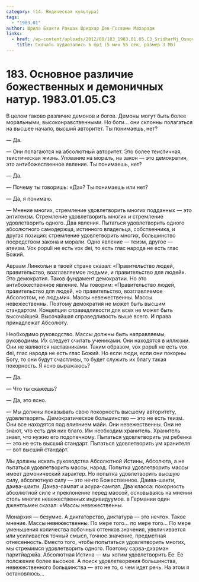 ```yaml
---
category: (14. Ведическая культура)
tags:
  - "1983.01"
author: Шрила Бхакти Ракшак Шридхар Дев-Госвами Махарадж
links:
  - href: /wp-content/uploads/2012/08/183_1983.01.05.C3_SridharMj_Osnovnoe_razlichie_bojestvennyh_i_demonicheskih_natur.mp3
    title: Скачать аудиозапись в mp3 (5 мин 55 сек, размер 3 Мб)
---
```


# 183. Основное различие божественных и демоничных натур. 1983.01.05.C3

В целом таково различие демонов и богов. Демоны могут быть более моральными, высоконравственными. Но боги… они склонны полагаться на высшее начало, высший авторитет. Ты понимаешь, нет?

— Да.

— Они полагаются на абсолютный авторитет. Это более теистичная, теистическая жизнь. Упование на мораль, на закон — это демократия, это антибожественное явление. Ты понимаешь, нет?

— Да.

— Почему ты говоришь: «Да»? Ты понимаешь или нет?

— Да, я понимаю.

— Мнение многих, стремление удовлетворить многих подданных — это антитеизм. Стремление удовлетворить многих и стремление удовлетворить одного. Два явления. Пытаться удовлетворить одного абсолютного самодержца, истинного владельца, собственника, и другая позиция: стремление удовлетворить многих, большинство посредством закона и морали. Одно явление — теизм, другое — атеизм. Vox populi не есть vox dei, то есть глас народа не есть глас Божий.

Авраам Линкольн в твоей стране сказал: «Правительство людей, правительство, возглавляемое людьми, и правительство для людей». Это демократия. Таков фундамент демократии. Но это антибожественное явление. Мы говорим: «Правительство людей, правительство для людей, но правительство, возглавляемое Абсолютом, не людьми». Массы невежественны. Массы невежественны. Поэтому демократия не может быть высшим стандартом. Концепция справедливости для всех не может быть высочайшей. Высочайшая справедливость выше всего. И права принадлежат Абсолюту.

Необходимо руководство. Массы должны быть направляемы, руководимы. Их следует считать учениками. Они находятся в иллюзии. Они не являются наставниками. Таким образом, vox populi не есть vox dei, глас народа не есть глас Божий. Но если люди, если они покорны Богу, то они будут счастливы, то будет служить их благу такая покорность. Я ясно выражаюсь?

— Да.

— Что ты скажешь?

— Да, это ясно.

— Мы должны показывать свою покорность высшему авторитету, удовлетворять. Демократическое большинство — это не есть теизм. Они все находятся под влиянием майи. Они невежественны. Они не знают, что есть для них благо. Им необходим хранитель. Хранитель знает, что нужно его подопечному. Пытаться удовлетворить ум ребенка — это не есть высший стандарт. Пытаться удовлетворить ум хранителя — вот высший стандарт.

Мы должны искать руководства Абсолютной Истины, Абсолюта, а не пытаться удовлетворить массы, народ. Попытка удовлетворить массы имеет демонический характер. Но попытка удовлетворить высшую силу, абсолютную силу — это нечто Божественное. Даива-шакти, даива-шакти. Даива-сампат и асура-сампат. Два класса: покорность абсолютной силе и преклонение перед массой, основываясь на мнении столь многих невежественных индивидуумов. в Германии один джентльмен сказал: «Массы невежественны.

Монархия — безумие. А диктаторство, диктатура — это нечто». Такое мнение. Массы невежественны. По мере того… по мере того… По мере уменьшения количества побочных оттенков значения, увеличивается или усиливается точный смысл, точное значение, предметная отнесенность. Вместо того, чтобы попытаться удовлетворить многих, мы стремимся удовлетворить одного. Поэтому сарва-дхарман паритйаджйа. Абсолютная Истина — мы хотим удовлетворить Ее. Ее положение более высокое. А поиск удовлетворения большинства, невежественного большинства — это не то, о чем идет речь. На этом я остановлюсь…

